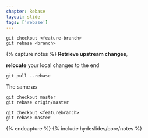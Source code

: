 ```yaml
---
chapter: Rebase
layout: slide
tags: ['rebase']
---
```


	git checkout <feature-branch>
	git rebase <branch>


{% capture notes %}
__Retrieve upstream changes__, 

__relocate__ your local changes to the end

	git pull --rebase

The same as

	git checkout master
	git rebase origin/master

	git checkout <featurebranch>
	git rebase master
{% endcapture %}
{% include hydeslides/core/notes %}